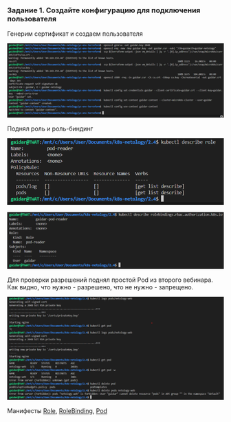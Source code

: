 ### Задание 1. Создайте конфигурацию для подключения пользователя

Генерим сертификат и создаем пользователя

![alt text](certsgen.png)

Поднял роль и роль-биндинг

![alt text](<describe role.png>)

![alt text](<describe rolebind.png>)

Для проверки разрешений поднял простой Pod из второго вебинара. Как видно, что нужно - разрешено, что не нужно - запрещено.

![alt text](forbidden.png)

Манифесты [Role](role.yaml), [RoleBinding](rolebinding.yaml), [Pod](pod-netology-web.yaml)
